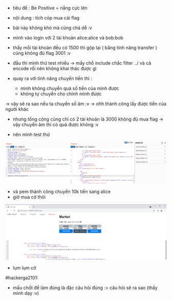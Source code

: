 - tiêu đề : Be Positive = nắng cực lên
- nội dung : tích cóp mua cái flag 

- bài này không khó mà cũng chả dễ :v 
- mình vào login với 2 tài khoản alice:alice và bob:bob
- thấy mỗi tài khoản đều có 1500 thì gộp lại ( bằng tính năng transfer ) cũng không đủ flag 3001 :v 

- đầu thì mình thử test nhiều -> mấy chỗ include chắc filter ../ và cả encode rồi nên không khai thác được gì 
- quay ra với tính năng chuyển tiền thì : 
  + mình không chuyển quá số tiền của mình được 
  + không tự chuyển cho chính mình được 

-> vậy sẽ ra sao nếu ta chuyển số âm :v -> ohh thành công lấy được tiền của người khác 
- nhưng tổng cộng cũng chỉ có 2 tài khoản là 3000 không đủ mua flag 
-> vậy chuyển âm thì có quá được không :v 

- nên mình test thử 

![Alt text](<../image/21.1.png>)

- và pem thành công chuyển 10k tiền sang alice 
- giờ mua cờ thôi 

![Alt text](<../image/21.2.png>)
![Alt text](<../image/21.3.png>)

- lụm lụm cờ 

#hackerga2101:
- mấu chốt để làm đúng là đặc câu hỏi đúng :>  câu hỏi sẽ ra sao (thầy mình dạy :v)
